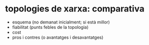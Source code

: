 # topologies de xarxa: comparativa

- esquema (no demanat inicialment; si està millor)
- fiabilitat (punts febles de la topologia)
- cost 
- pros i contres (o avantatges i desavantatges)
